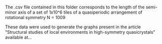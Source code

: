 The .csv file contained in this folder corresponds to the length of the semi-minor axis of a set of 1x10^6 tiles of a quasiperiodic arrangement of rotational symmetry N = 1009

These data were used to generate the graphs present in the article "Structural studies of local environments in high-symmetry quasicrystals" available at...
